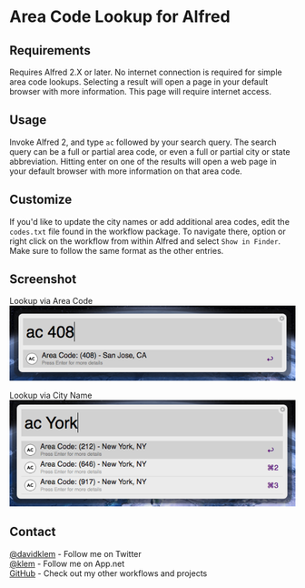 Area Code Lookup for Alfred
===========================

Requirements
------------
Requires Alfred 2.X or later. No internet connection is required for simple area code lookups. Selecting a result will open a page in your default browser with more information. This page will require internet access.

Usage
-----
Invoke Alfred 2, and type `ac` followed by your search query. The search query can be a full or partial area code, or even a full or partial city or state abbreviation. Hitting enter on one of the results will open a web page in your default browser with more information on that area code. 

Customize
---------
If you'd like to update the city names or add additional area codes, edit the `codes.txt` file found in the workflow package. To navigate there, option or right click on the workflow from within Alfred and select `Show in Finder`. Make sure to follow the same format as the other entries.

Screenshot
----------

Lookup via Area Code
![](areacode1.png)

Lookup via City Name
![](areacode2.png)

Contact
-------
[@davidklem](http://twitter.com/davidklem) - Follow me on Twitter  
[@klem](http://alpha.app.net/klem) - Follow me on App.net  
[GitHub](https://github.com/dklem?tab=repositories) - Check out my other workflows and projects
